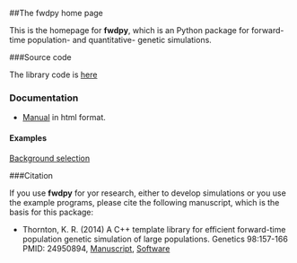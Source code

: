 ##The fwdpy home page

This is the homepage for __fwdpy__, which is an Python package for forward-time population- and quantitative- genetic simulations.

###Source code

The library code is [here](https://github.com/molpopgen/fwdpy)

### Documentation

* [Manual](_build/html/index.html) in html format.

#### Examples

[Background selection](examples/BGS.html)

###Citation

If you use __fwdpy__ for yor research, either to develop simulations or you use the example programs, please cite the following manuscript, which is the basis for this package:

* Thornton, K. R. (2014) A C++ template library for efficient forward-time population genetic simulation of large populations.  Genetics 98:157-166  PMID: 24950894, [Manuscript](http://www.genetics.org/content/198/1/157.abstract), [Software](https://github.com/molpopgen/fwdpp)

